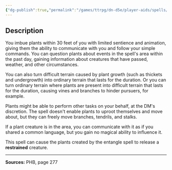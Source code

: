 ```yaml
---
{"dg-publish":true,"permalink":"/games/ttrpg/dn-d5e/player-aids/spells/level-3/speak-with-plants/","tags":["TTRPG/DND/5e","verbal","somatic"]}
---
```



## Description
You imbue plants within 30 feet of you with limited sentience and animation, giving them the ability to communicate with you and follow your simple commands.
You can question plants about events in the spell's area within the past day, gaining information about creatures that have passed, weather, and other circumstances.

You can also turn difficult terrain caused by plant growth (such as thickets and undergrowth) into ordinary terrain that lasts for the duration.
Or you can turn ordinary terrain where plants are present into difficult terrain that lasts for the duration, causing vines and branches to hinder pursuers, for example.

Plants might be able to perform other tasks on your behalf, at the DM's discretion.
The spell doesn't enable plants to uproot themselves and move about, but they can freely move branches, tendrils, and stalks.

If a plant creature is in the area, you can communicate with it as if you shared a common language, but you gain no magical ability to influence it.

This spell can cause the plants created by the entangle spell to release a **restrained** creature.

---

**Sources:** PHB, page 277
